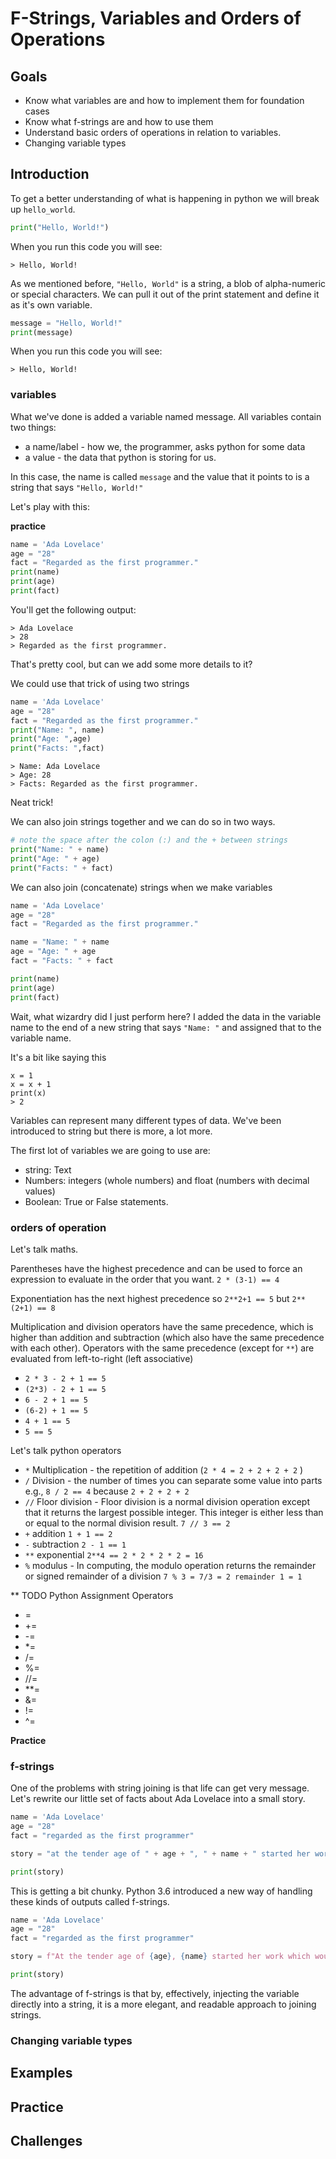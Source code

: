 # F-Strings, Variables and Orders of Operations

## Goals


* Know what variables are and how to implement them for foundation cases
* Know what f-strings are and how to use them
* Understand basic orders of operations in relation to variables. 
* Changing variable types


## Introduction

To get a better understanding of what is happening in python we will break up `hello_world`. 

```python
print("Hello, World!")
```

When you run this code you will see: 

```
> Hello, World!
```

As we mentioned before, `"Hello, World"` is a string, a blob of alpha-numeric or special characters. We can pull it out of the print statement and define it as it's own variable. 

```python
message = "Hello, World!"
print(message)
```

When you run this code you will see: 

```
> Hello, World!
````

### variables

What we've done is added a variable named message. All variables contain two things: 

* a name/label - how we, the programmer, asks python for some data
* a value - the data that python is storing for us. 

In this case, the name is called `message` and the value that it points to is a string that says `"Hello, World!"`

Let's play with this: 

**practice**

```python
name = 'Ada Lovelace'
age = "28"
fact = "Regarded as the first programmer."
print(name)
print(age)
print(fact)
```

You'll get the following output: 

```
> Ada Lovelace
> 28
> Regarded as the first programmer.
```

That's pretty cool, but can we add some more details to it? 

We could use that trick of using two strings
```python
name = 'Ada Lovelace'
age = "28"
fact = "Regarded as the first programmer."
print("Name: ", name)
print("Age: ",age)
print("Facts: ",fact)
```
```
> Name: Ada Lovelace
> Age: 28
> Facts: Regarded as the first programmer.
```

Neat trick! 

We can also join strings together and we can do so in two ways. 

```python
# note the space after the colon (:) and the + between strings
print("Name: " + name)
print("Age: " + age)
print("Facts: " + fact)
```

We can also join (concatenate) strings when we make variables

```python
name = 'Ada Lovelace'
age = "28"
fact = "Regarded as the first programmer."

name = "Name: " + name
age = "Age: " + age
fact = "Facts: " + fact

print(name)
print(age)
print(fact)
```

Wait, what wizardry did I just perform here? I added the data in the variable name to the end of a new string that says `"Name: "` and assigned that to the variable name. 

It's a bit like saying this 

```
x = 1
x = x + 1
print(x)
> 2
```

Variables can represent many different types of data. We've been introduced to string but there is more, a lot more. 

The first lot of variables we are going to use are:

* string: Text
* Numbers: integers (whole numbers) and float (numbers with decimal values)
* Boolean: True or False statements. 

### orders of operation

Let's talk maths.

Parentheses have the highest precedence and can be used to force an expression to evaluate in the order that you want. `2 * (3-1) == 4`

Exponentiation has the next highest precedence so `2**2+1 == 5` but `2**(2+1) == 8`

Multiplication and division operators have the same precedence, which is higher than addition and subtraction (which also have the same precedence with each other). Operators with the same precedence (except for `**`) are evaluated from left-to-right (left associative)

* `2 * 3 - 2 + 1 == 5`
* `(2*3) - 2 + 1 == 5`
* `6 - 2 + 1 == 5`
* `(6-2) + 1 == 5`
* `4 + 1 == 5`
* `5 == 5`

Let's talk python operators 

* `*` Multiplication - the repetition of addition (`2 * 4 = 2 + 2 + 2 + 2` )
* `/` Division  - the number of times you can separate some value into parts e.g., `8 / 2 == 4` because `2 + 2 + 2 + 2`
* `//` Floor division - Floor division is a normal division operation except that it returns the largest possible integer. This integer is either less than or equal to the normal division result. `7 // 3 == 2`
* `+` addition `1 + 1 == 2`
* `-` subtraction `2 - 1 == 1`
* `**` exponential `2**4 == 2 * 2 * 2 * 2 = 16`
* `%` modulus - In computing, the modulo operation returns the remainder or signed remainder of a division `7 % 3 = 7/3 = 2 remainder 1 = 1`

** TODO 
Python Assignment Operators
* =
* +=
* -=
* *=
* /=
* %=
* //=
* **=
* &=
* !=
* ^=


**Practice**



### f-strings

One of the problems with string joining is that life can get very message. Let's rewrite our little set of facts about Ada Lovelace into a small story. 

```python
name = 'Ada Lovelace'
age = "28"
fact = "regarded as the first programmer"

story = "at the tender age of " + age + ", " + name + " started her work which would later see her " + fact + "."

print(story)
```

This is getting a bit chunky. Python 3.6 introduced a new way of handling  these kinds of outputs called f-strings. 

```python
name = 'Ada Lovelace'
age = "28"
fact = "regarded as the first programmer"

story = f"At the tender age of {age}, {name} started her work which would later see her {fact}."

print(story)
```

The advantage of f-strings is that by, effectively, injecting the variable directly into a string, it is a more elegant, and readable approach to joining strings. 








### Changing variable types 


## Examples


## Practice

## Challenges